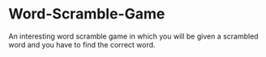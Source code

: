 # Word-Scramble-Game
An interesting word scramble game in which you will be given a scrambled word and you have to find the correct word.
